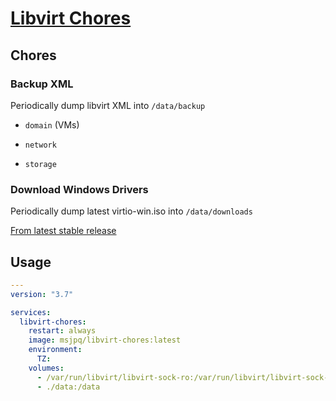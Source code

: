 # [Libvirt Chores](https://ms-jpq.github.io/libvirt-chores)

## Chores

### Backup XML

Periodically dump libvirt XML into `/data/backup`

- `domain` (VMs)

- `network`

- `storage`

### Download Windows Drivers

Periodically dump latest virtio-win.iso into `/data/downloads`

[From latest stable release](https://github.com/virtio-win/virtio-win-pkg-scripts)

## Usage

```yaml
---
version: "3.7"

services:
  libvirt-chores:
    restart: always
    image: msjpq/libvirt-chores:latest
    environment:
      TZ:
    volumes:
      - /var/run/libvirt/libvirt-sock-ro:/var/run/libvirt/libvirt-sock-ro:ro
      - ./data:/data
```
